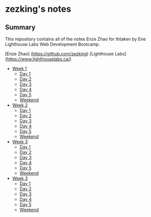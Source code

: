 # zezking's notes

## Summary

This repository contains all of the notes Enze Zhao for thtaken by Ene Lighthouse Labs Web Development Bootcamp.

[Enze Zhao] (https://github.com/zezking)
[Lighthouse Labs] (https://www.lighthouselabs.ca/)

- [Week 1](/week_1)
  - [Day 1](/week_1/day_1)
  - [Day 2](/week_1/day_2)
  - [Day 3](/week_1/day_3)
  - [Day 4](/week_1/day_4)
  - [Day 5](/week_1/day_5)
  - [Weekend](/week_1/we)
- [Week 2](/week_2)
  - [Day 1](/week_1/day_1)
  - [Day 2](/week_1/day_2)
  - [Day 3](/week_1/day_3)
  - [Day 4](/week_1/day_4)
  - [Day 5](/week_1/day_5)
  - [Weekend](/week_1/we)
- [Week 3](/week_3)
  - [Day 1](/week_1/day_1)
  - [Day 2](/week_1/day_2)
  - [Day 3](/week_1/day_3)
  - [Day 4](/week_1/day_4)
  - [Day 5](/week_1/day_5)
  - [Weekend](/week_1/we)
- [Week 3](/week_3)
  - [Day 1](/week_1/day_1)
  - [Day 2](/week_1/day_2)
  - [Day 3](/week_1/day_3)
  - [Day 4](/week_1/day_4)
  - [Day 5](/week_1/day_5)
  - [Weekend](/week_1/we)
